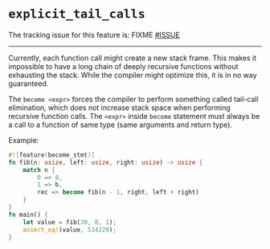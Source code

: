 # `explicit_tail_calls`
<!-- FIXME(explicit_tail_calls) check description and issue number -->

The tracking issue for this feature is: FIXME [#ISSUE]

[#ISSUE]: https://github.com/rust-lang/rust/issues/66666

------------------------

Currently, each function call might create a new stack frame.
This makes it impossible to have a long chain of deeply
recursive functions without exhausting the stack. While the
compiler might optimize this, it is in no way guaranteed.

The `become <expr>` forces the compiler to perform something called
tail-call elimination, which does not increase stack space when performing
recursive function calls. The `<expr>` inside `become` statement
must always be a call to a function of same type (same arguments and return type).

Example:
```rust
#![feature(become_stmt)]
fn fib(n: usize, left: usize, right: usize) -> usize {
    match n {
        0 => 0,
        1 => b,
        rec => become fib(n - 1, right, left + right)
    }
}
fn main() {
    let value = fib(30, 0, 1);
    assert_eq!(value, 514229);
}
```
